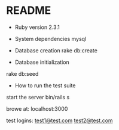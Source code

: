 # README

* Ruby version
2.3.1

* System dependencies
mysql

* Database creation
rake db:create

* Database initialization

rake db:seed

* How to run the test suite

start the server
 bin/rails s
 
 browe at:
 localhost:3000
 
 test logins:
 test1@test.com
 test2@test.com

